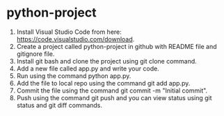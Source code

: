 # python-project
1. Install Visual Studio Code from here: https://code.visualstudio.com/download.
2. Create a project called python-project in github with README file and gitignore file.
3. Install git bash and clone the project using git clone command.
4. Add a new file called app.py and write your code.
5. Run using the command python app.py.
6. Add the file to local repo using the command git add app.py.
7. Commit the file using the command git commit -m "Initial commit".
8. Push using the command git push and you can view status using git status and git diff commands.


